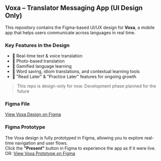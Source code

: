 ## Voxa – Translator Messaging App (UI Design Only)

This repository contains the Figma-based UI/UX design for **Voxa**, a mobile app that helps users communicate across languages in real time.

### Key Features in the Design
- 🔁 Real-time text & voice translation
- 📸 Photo-based translation
- 🧠 Gamified language learning
- 📝 Word saving, idiom translations, and contextual learning tools
- 🔖 "Read Later" & "Practice Later" features for ongoing growth

> This repo is design-only for now. Development phase planned for the future

### Figma File
[View Voxa Design on Figma](https://www.figma.com/design/GxXPFlVmh02EU8u50alrn4/CFPN535-D4Y_-Project-Part-4?node-id=0-1&t=SF6eiqf54ypiyYQI-1)

### Figma Prototype
The Voxa design is fully prototyped in Figma, allowing you to explore real-time navigation and user flows.  
Click the **"Present"** button in Figma to experience the app as if it were live. 
OR:
[View Voxa Prototype on Figma](https://www.figma.com/proto/GxXPFlVmh02EU8u50alrn4/CFPN535-D4Y_-Project-Part-4?node-id=127-626&p=f&t=GHbONNDLsdFOuwrB-1&scaling=scale-down&content-scaling=fixed&page-id=0%3A1&starting-point-node-id=127%3A626&show-proto-sidebar=1)


